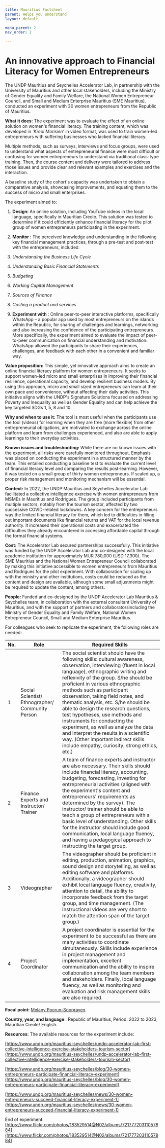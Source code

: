 ```yaml
---
title: Mauritius Factsheet
parent: Helps you understand
layout: default

menu_parent: 2
nav_order: 2

---
```

# An innovative approach to Financial Literacy for Women Entrepreneurs

The UNDP Mauritius and Seychelles Accelerator Lab, in partnership with the University of Mauritius and other local stakeholders, including the Ministry of Gender Equality and Family Welfare, the National Women Entrepreneur Council, and Small and Medium Enterprise Mauritius (SME Mauritius), conducted an experiment with 30 women entrepreneurs from the Republic of Mauritius.

**What it does:** The experiment was to evaluate the effect of an online solution on women's financial literacy. The training content, which was developed in _'Kreol Morisien'_ in video format, was used to train women-led entrepreneurs with suffering businesses who lacked financial literacy.

 Multiple methods, such as surveys, interviews and focus groups, were used to understand what aspects of entrepreneurial finance were most difficult or confusing for women entrepreneurs to understand via traditional class-type training. Then, the course content and delivery were tailored to address those issues and provide clear and relevant examples and exercises and the interaction.

 A baseline study of the cohort's capacity was undertaken to obtain a comparative analysis, showcasing improvements, and equating them to the success of micro and small enterprises.

The experiment aimed to:

1. **Design:** An online solution, including YouTube videos in the local language, specifically in Mauritian Creole. This solution was tested to determine if it could efficiently enhance financial literacy for the pilot group of women entrepreneurs participating in the experiment.
2. **Monitor** : The perceived knowledge and understanding in the following key financial management practices, through a pre-test and post-test with the entrepreneurs, included:

1. _Understanding the Business Life Cycle_
2. _Understanding Basic Financial Statements_
3. _Budgeting_
4. _Working Capital Management_
5. _Sources of Finance_
6. _Costing a product and services_

1. **Experiment with** : Online peer-to-peer interactive platforms, specifically WhatsApp – a popular app used by most entrepreneurs on the islands within the Republic, for sharing of challenges and learnings, networking and also increasing the confidence of the participating entrepreneurs. More specifically, the experiment aimed to evaluate the impact of peer-to-peer communication on financial understanding and motivation. WhatsApp allowed the participants to share their experiences, challenges, and feedback with each other in a convenient and familiar way.

**Value proposition:** This simple, yet innovative approach aims to create an online financial literacy platform for women entrepreneurs. It seeks to support women-led micro and small enterprises in improving their financial resilience, operational capacity, and develop resilient business models. By using this approach, micro and small sized entrepreneurs can learn at their own pace and convenience, without affecting their daily activities. This initiative aligns with the UNDP's Signature Solutions focused on addressing Poverty and Inequality as well as Gender Equality and can help achieve the key targeted SDGs 1, 5, 8 and 10.

**Why and when to use it:** The tool is most useful when the participants use the tool (videos) for learning when they are free (more flexible) from other entrepreneurial obligations, are motivated to exchange across the online platform and learn from challenges experienced, and also are able to apply learnings to their everyday activities.

**Known issues and troubleshooting:** While there are no known issues with the experiment, all risks were carefully monitored throughout. Emphasis was placed on conducting the experiment in a structured manner by the team. This entailed conducting a baseline test to evaluate the current level of financial literacy level and comparing the results post-learning. However, it was tested on a small group of thirty women entrepreneurs. If scaled up, a proper risk management and monitoring mechanism will be essential.

**Context:** In 2022, the UNDP Mauritius and Seychelles Accelerator Lab facilitated a collective intelligence exercise with women entrepreneurs from MSMEs in Mauritius and Rodrigues. The group included participants from multiple sectors, notably from the tourism sector, affected by two successive COVID-related lockdowns. A key concern for the entrepreneurs was the limited financial literacy for them, which led to difficulties in filling out important documents like financial returns and VAT for the local revenue authority. It increased their operational costs and exacerbated the difficulties they already encountered in accessing affordable capital through the formal financial systems.

**Cost:** The Accelerator Lab secured partnerships successfully. This initiative was funded by the UNDP Accelerator Lab and co-designed with the local academic institution for approximately MUR 780,000 (USD 17,300). The SME Mauritius and the National Women Entrepreneur Council collaborated by making this initiative accessible to women entrepreneurs from Mauritius and Rodrigues for the pilot experiment. With collaboration for scaling up with the ministry and other institutions, costs could be reduced as the content and design are available, although some small adjustments might be required to update the content, among others.

**People:** Funded and co-designed by the UNDP Accelerator Lab Mauritius & Seychelles team, in collaboration with the external consultant University of Mauritius, and with the support of partners and collaboratorsincluding the Ministry of Gender Equality and Family Welfare, National Women Entrepreneur Council, Small and Medium Enterprise Mauritius.

For colleagues who seek to replicate the experiment, the following roles are needed:

| **No.** | **Role** | **Required Skills** |
| --- | --- | --- |
| 1 | Social Scientist/ Ethnographer/ Community Person | The social scientist should have the following skills: cultural awareness, observation, interviewing (fluent in local language), ethnographic writing and reflexivity of the group. S/he should be proficient in various ethnographic methods such as participant observation, taking field notes, and thematic analysis, etc. S/he should be able to design the research questions, test hypotheses, use methods and instruments for conducting the experiment, as well as analyze the data and interpret the results in a scientific way. (Other important indirect skills include empathy, curiosity, strong ethics, etc.) |
| 2 | Finance Experts and Instructor/ Trainer | A team of finance experts and instructor are also necessary. Their skills should include financial literacy, accounting, budgeting, forecasting, investing for entrepreneurial activities (aligned with the experiment's content and entrepreneurs' requirements as determined by the survey). The instructor/ trainer should be able to teach a group of entrepreneurs with a basic level of understanding. Other skills for the instructor should include good communication, local language fluency, and having a pedagogical approach to instructing the target group. |
| 3 | Videographer | The videographer should be proficient in editing, production, animation, graphics, sound design and storytelling, as well as editing software and platforms. Additionally, a videographer should exhibit local language fluency, creativity, attention to detail, the ability to incorporate feedback from the target group, and time management. (The instructional videos are very short to match the attention span of the target group.) |
| 4 | Project Coordinator | A project coordinator is essential for the experiment to be successful as there are many activities to coordinate simultaneously. Skills include experience in project management and implementation, excellent communication and the ability to inspire collaboration among the team members and stakeholders. Finally, local language fluency, as well as monitoring and evaluation and risk management skills are also required. |

**Focal point:** [Melany Poorun-Sooprayen]().

**Country, year, and language** : Republic of Mauritius, Period: 2022 to 2023, Mauritian Creole/ English.

**Resources:** The available resources for the experiment include:

[https://www.undp.org/mauritius-seychelles/undp-accelerator-lab-first-collective-intelligence-exercise-stakeholders-tourism-sector](https://www.undp.org/mauritius-seychelles/undp-accelerator-lab-first-collective-intelligence-exercise-stakeholders-tourism-sector)

[https://www.undp.org/mauritius-seychelles/blog/30-women-entrepreneurs-participate-financial-literacy-experiment](https://www.undp.org/mauritius-seychelles/blog/30-women-entrepreneurs-participate-financial-literacy-experiment)

[https://www.undp.org/mauritius-seychelles/news/30-women-entrepreneurs-succeed-financial-literacy-experiment-1](https://www.undp.org/mauritius-seychelles/news/30-women-entrepreneurs-succeed-financial-literacy-experiment-1)

End of experiment: [https://www.flickr.com/photos/183529514@N02/albums/72177720311057884](https://www.flickr.com/photos/183529514@N02/albums/72177720311057884)
